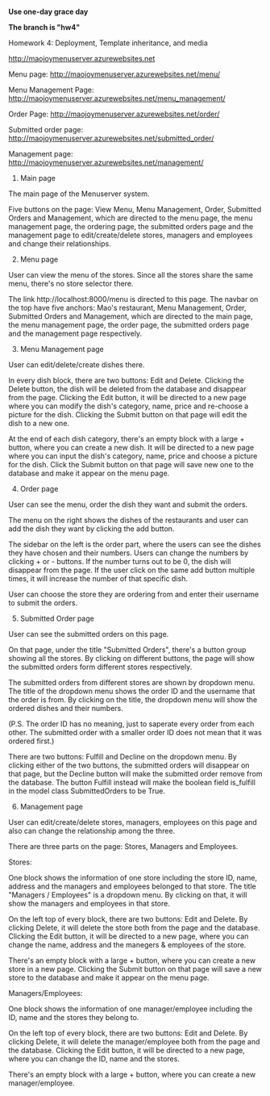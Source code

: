 **********Use one-day grace day**********


**********The branch is "hw4"**********


Homework 4: Deployment, Template inheritance, and media

http://maojoymenuserver.azurewebsites.net

Menu page: http://maojoymenuserver.azurewebsites.net/menu/

Menu Management Page: http://maojoymenuserver.azurewebsites.net/menu_management/

Order Page: http://maojoymenuserver.azurewebsites.net/order/

Submitted order page: http://maojoymenuserver.azurewebsites.net/submitted_order/

Management page: http://maojoymenuserver.azurewebsites.net/management/

1. Main page

The main page of the Menuserver system. 

Five buttons on the page: View Menu, Menu Management, Order, Submitted Orders and Management, which are directed to the menu page, the menu management page, the ordering page, the submitted orders page and the management page to edit/create/delete stores, managers and employees and change their relationships.

2. Menu page

User can view the menu of the stores. Since all the stores share the same menu, there's no store selector there.

The link http://localhost:8000/menu is directed to this page. The navbar on the top have five anchors: Mao's restaurant, Menu Management, Order, Submitted Orders and Management, which are directed to the main page, the menu management page, the order page, the submitted orders page and the management page respectively.

3. Menu Management page

User can edit/delete/create dishes there. 

In every dish block, there are two buttons: Edit and Delete. Clicking the Delete button, the dish will be deleted from the database and disappear from the page. Clicking the Edit button, it will be directed to a new page where you can modify the dish's category, name, price and re-choose a picture for the dish. Clicking the Submit button on that page will edit the dish to a new one.

At the end of each dish category, there's an empty block with a large + button, where you can create a new dish. It will be directed to a new page where you can input the dish's category, name, price and choose a picture for the dish. Click the Submit button on that page will save new one to the database and make it appear on the menu page.

4. Order page

User can see the menu, order the dish they want and submit the orders. 

The menu on the right shows the dishes of the restaurants and user can add the dish they want by clicking the add button.

The sidebar on the left is the order part, where the users can see the dishes they have chosen and their numbers. Users can change the numbers by clicking + or - buttons. If the number turns out to be 0, the dish will disappear from the page. If the user click on the same add button multiple times, it will increase the number of that specific dish.

User can choose the store they are ordering from and enter their username to submit the orders.

5. Submitted Order page

User can see the submitted orders on this page. 

On that page, under the title "Submitted Orders", there's a button group showing all the stores. By clicking on different buttons, the page will show the submitted orders form different stores respectively.

The submitted orders from different stores are shown by dropdown menu. The title of the dropdown menu shows the order ID and the username that the order is from. By clicking on the title, the dropdown menu will show the ordered dishes and their numbers.

(P.S. The order ID has no meaning, just to saperate every order from each other. The submitted order with a smaller order ID does not mean that it was ordered first.)

There are two buttons: Fulfill and Decline on the dropdown menu. By clicking either of the two buttons, the submitted orders will disappear on that page, but the Decline button will make the submitted order remove from the database. The button Fulfill instead will make the boolean field is_fulfill in the model class SubmittedOrders to be True.

6. Management page

User can edit/create/delete stores, managers, employees on this page and also can change the relationship among the three. 

There are three parts on the page: Stores, Managers and Employees.

Stores:

One block shows the information of one store including the store ID, name, address and the managers and employees belonged to that store. The title "Managers / Employees" is a dropdown menu. By clicking on that, it will show the managers and employees in that store.

On the left top of every block, there are two buttons: Edit and Delete. By clicking Delete, it will delete the store both from the page and the database. Clicking the Edit button, it will be directed to a new page, where you can change the name, address and the manegers & employees of the store.

There's an empty block with a large + button, where you can create a new store in a new page. Clicking the Submit button on that page will save a new store to the database and make it appear on the menu page.

Managers/Employees:

One block shows the information of one manager/employee including the ID, name and the stores they belong to.

On the left top of every block, there are two buttons: Edit and Delete. By clicking Delete, it will delete the manager/employee both from the page and the database. Clicking the Edit button, it will be directed to a new page, where you can change the ID, name and the stores.

There's an empty block with a large + button, where you can create a new manager/employee.



